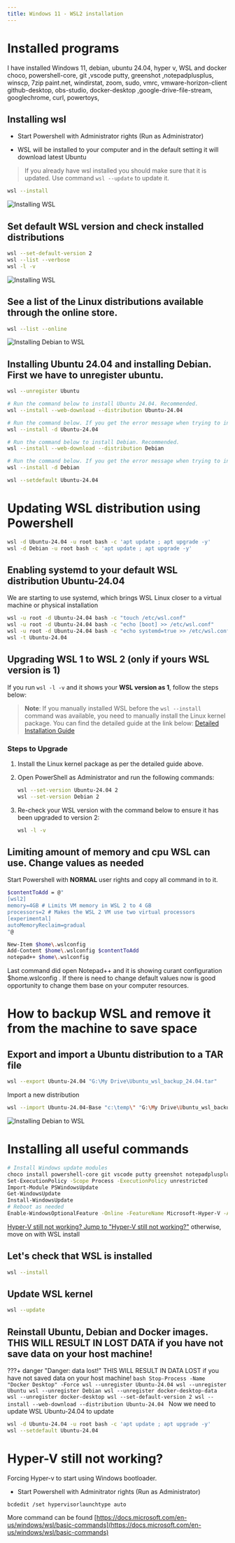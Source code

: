 ```yaml
---
title: Windows 11 - WSL2 installation
--- 
```

# Installed programs
I have installed Windows 11, debian, ubuntu 24.04, hyper v, WSL and  docker choco, powershell-core, git ,vscode putty, greenshot ,notepadplusplus, winscp, 7zip paint.net, windirstat, zoom, sudo, vmrc, vmware-horizon-client github-desktop, obs-studio, docker-desktop ,google-drive-file-stream, googlechrome, curl, powertoys,
## Installing wsl
* Start Powershell with Administrator rights (Run as Administrator)

* WSL will be installed to your computer and in the default setting it will download latest Ubuntu
> If you already have wsl installed you should make sure that it is updated. 
Use command `wsl --update` to update it.

```bash
wsl --install
```
![Installing WSL](assets/images/wslupdate.png "WSL --install")


## Set default WSL version and check installed distributions

```bash
wsl --set-default-version 2
wsl --list --verbose 
wsl -l -v 
```
![Installing WSL](assets/images/WSL_status.png "WSL status")



##  See a list of the Linux distributions available through the online store.
```bash
wsl --list --online
```

![Installing Debian to WSL](assets/images/WSL_Debian.png "WSL Debian")


## Installing Ubuntu 24.04 and installing Debian. First we have to unregister ubuntu.

```bash
wsl --unregister Ubuntu
```
```bash
# Run the command below to install Ubuntu 24.04. Recommended.
wsl --install --web-download --distribution Ubuntu-24.04 

# Run the command below. If you get the error message when trying to install with the above command. 
wsl --install -d Ubuntu-24.04 
```
```bash
# Run the command below to install Debian. Recommended.
wsl --install --web-download --distribution Debian

# Run the command below. If you get the error message when trying to install with the above command. 
wsl --install -d Debian
```
```bash
wsl --setdefault Ubuntu-24.04
```

#  Updating WSL distribution using Powershell

```bash
wsl -d Ubuntu-24.04 -u root bash -c 'apt update ; apt upgrade -y'
wsl -d Debian -u root bash -c 'apt update ; apt upgrade -y'
```


## Enabling systemd to your default WSL distribution Ubuntu-24.04
We are starting to use systemd, which brings WSL Linux closer to a virtual machine or physical installation

```bash
wsl -u root -d Ubuntu-24.04 bash -c "touch /etc/wsl.conf"
wsl -u root -d Ubuntu-24.04 bash -c "echo [boot] >> /etc/wsl.conf" 
wsl -u root -d Ubuntu-24.04 bash -c "echo systemd=true >> /etc/wsl.conf" 
wsl -t Ubuntu-24.04
```
## Upgrading WSL 1 to WSL 2 (only if yours WSL version is 1)

If you run `wsl -l -v` and it shows your **WSL version as 1**, follow the steps below:

> **Note**: If you manually installed WSL before the `wsl --install` command was available, you need to manually install the Linux kernel package. You can find the detailed guide at the link below:
> [Detailed Installation Guide](https://learn.microsoft.com/en-us/windows/wsl/install)

### Steps to Upgrade

1. Install the Linux kernel package as per the detailed guide above.
2. Open PowerShell as Administrator and run the following commands:

    ```bash
    wsl --set-version Ubuntu-24.04 2
    wsl --set-version Debian 2
    ```

3. Re-check your WSL version with the command below to ensure it has been upgraded to version 2:

    ```bash
    wsl -l -v
    ```
## Limiting amount of memory and cpu WSL can use. Change values as needed
Start Powershell with **NORMAL** user rights and copy all command in to it. 

```bash
$contentToAdd = @"
[wsl2]
memory=4GB # Limits VM memory in WSL 2 to 4 GB
processors=2 # Makes the WSL 2 VM use two virtual processors
[experimental]
autoMemoryReclaim=gradual
"@

New-Item $home\.wslconfig
Add-Content $home\.wslconfig $contentToAdd
notepad++ $home\.wslconfig 
```

Last command did open Notepad++ and it is showing curant configuration $home\.wslconfig . If there is need to change default values now is good opportunity to change them base on your computer resources.

# How to backup WSL and remove it from the machine to save space

## Export and import a Ubuntu distribution to a TAR file

```bash
wsl --export Ubuntu-24.04 "G:\My Drive\Ubuntu_wsl_backup_24.04.tar"
```

Import a new distribution

```bash
wsl --import Ubuntu-24.04-Base "c:\temp\" "G:\My Drive\Ubuntu_wsl_backup_24.04.tar"

```

![Installing Debian to WSL](assets/images/WSL_export_inport.png "WSL Debian")






# Installing all useful commands


```bash
# Install Windows update modules
choco install powershell-core git vscode putty greenshot notepadplusplus winscp 7zip paint.net windirstat zoom sudo vmrc vmware-horizon-client github desktop obs-studio docker desktop google-drive-file-stream googlechrome curl powertoys
Set-ExecutionPolicy -Scope Process -ExecutionPolicy unrestricted
Import-Module PSWindowsUpdate
Get-WindowsUpdate
Install-WindowsUpdate
# Reboot as needed 
Enable-WindowsOptionalFeature -Online -FeatureName Microsoft-Hyper-V -All
```

[Hyper-V still not working? Jump to "Hyper-V still not working?"](#hyper-v-still-not-working) otherwise, move on with WSL install


## Let's check that WSL is installed
```bash
wsl --install
```

## Update WSL kernel

```bash
wsl --update
```

## Reinstall Ubuntu, Debian and Docker images. THIS WILL RESULT IN LOST DATA if you have not save data on your host machine!
???+ danger "Danger: data lost!"
    THIS WILL RESULT IN DATA LOST if you have not saved data on your host machine!
    ```bash
    Stop-Process -Name "Docker Desktop" -Force
    wsl --unregister Ubuntu-24.04
    wsl --unregister Ubuntu
    wsl --unregister Debian
    wsl --unregister docker-desktop-data
    wsl --unregister docker-desktop
    wsl --set-default-version 2
    wsl --install --web-download --distribution Ubuntu-24.04
    ```
Now we need to update WSL Ubuntu-24.04 to update
```bash
wsl -d Ubuntu-24.04 -u root bash -c 'apt update ; apt upgrade -y'
wsl --setdefault Ubuntu-24.04
```
# Hyper-V still not working?

Forcing Hyper-v to start using Windows bootloader. 

* Start Powershell with Adminitrator rights (Run as Administrator)

```
bcdedit /set hypervisorlaunchtype auto
```

More command can be found [https://docs.microsoft.com/en-us/windows/wsl/basic-commands](https://docs.microsoft.com/en-us/windows/wsl/basic-commands)
